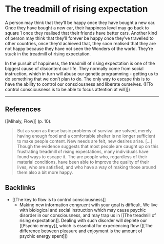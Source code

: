 # The treadmill of rising expectation
A person may think that they’ll be happy once they have bought a new car. Once they have bought a new car, their happiness level may go back to square 1 once they realised that their friends have better cars. Another kind of person may think that they’ll forever be happy once they’ve travelled to other countries, once they’d achieved that, they soon realised that they are not happy because they have not seen the Wonders of the world. They’re stuck in the treadmill of rising expectation.

In the pursuit of happiness, the treadmill of rising expectation is one of the biggest cause of discontent our life. They normally come from social instruction, which in turn will abuse our genetic programming - getting us to do something that we don’t plan to do. The only way to escape this is to have the ability to control our consciousness and liberate ourselves. ([[To control consciousness is to be able to focus attention at will]])

- - -
## References
[[Mihaly, Flow]] (p. 10).
> But as soon as these basic problems of survival are solved, merely having enough food and a comfortable shelter is no longer sufficient to make people content. New needs are felt, new desires arise. […] Though the evidence suggests that most people are caught up on this frustrating treadmill of rising expectations, many individuals have found ways to escape it. The are people who, regardless of their material conditions, have been able to improve the quality of their lives, who are satisfied, and who have a way of making those around them also a bit more happy.

## Backlinks
* [[The key to flow is to control consciousness]]
	* Making new information congruent with your goal is difficult. We live with biological and social instruction which may cause psychic disorder in our consciousness, and may trap us in [[The treadmill of rising expectation]]. Dealing with such disorder will deplete our [[Psychic energy]], which is essential for experiencing flow ([[The difference between pleasure and enjoyment is the amount of psychic energy spent]])

<!-- #evergreen #happiness -->

<!-- {BearID:9A33D70B-4116-4918-BC31-DD8CF0DF728C-805-000002039529EF6A} -->
